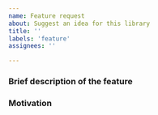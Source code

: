 ```yaml
---
name: Feature request
about: Suggest an idea for this library
title: ''
labels: 'feature'
assignees: ''

---
```


<!-- Please fill out each section below -->

### Brief description of the feature
<!-- Describe alternatives you've considered. -->
<!-- Include a basic code example if your request involves a new or changed API. -->


### Motivation
<!-- Why should we implement that? What are the possible use-cases? What is the expected outcome? What good will that do? Is your feature request related to a problem? Ex. I'm always frustrated when [...] -->
